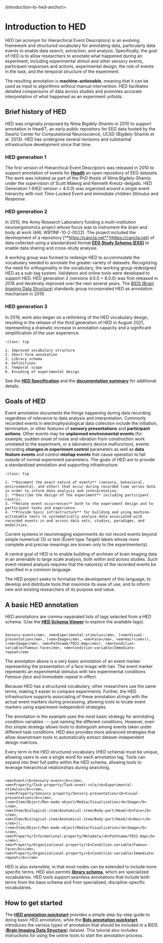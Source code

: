 (introduction-to-hed-anchor)=
# Introduction to HED

HED (an acronym for Hierarchical Event Descriptors) is an evolving framework and
structured vocabulary for annotating data,
particularly data events to enable data search, extraction, and analysis.
Specifically, the goal of HED is to allow researchers to annotate what happened
during an experiment, including experimental stimuli and other sensory events,
participant responses and actions, experimental design, the role of events in
the task, and the temporal structure of the experiment.

The resulting annotation is **machine-actionable**, meaning that it can be 
used as input to algorithms without manual intervention.
HED facilitates detailed comparisons of data across studies
and promotes accurate interpretation of what happened as an experiment unfolds.

## Brief history of HED
HED was originally proposed by Nima Bigdely-Shamlo in 2010 to support
annotation in HeadIT, an early public repository for EEG data hosted by the 
Swartz Center for Computational Neuroscience, UCSD (Bigdely-Shamlo et al. 2013).
HED has undergone several revisions and substantial infrastructure development since that time.

### HED generation 1

The first version of Hierarchical Event Descriptors was released in 2010
to support annotation of events for
 [**HeadIt**](https://headit.ucsd.edu/) an open repository of EEG datasets. 
The work was initiated as part of the PhD thesis of Nima Bigdely-Shamlo 
under the supervision of Scott Makeig and Kenneth Kreutz-delgado.
HED Generation 1 (HED version < 4.0.0) was organized around a 
single event hierarchy with root *Time-Locked Event* and 
immediate children *Stimulus* and *Response*.

### HED generation 2
In 2010, the Army Research Laboratory funding a multi-institution 
neuroergonomics project whose focus was to instrument the brain and 
body at work (ARL W911NF-10-2-0022). 
The project included the development of a repository
[**https://cancta.net**](https://cancta.net) of data collected 
using a standardized format [**EEG Study Schema (ESS)**](https://www.nitrc.org/projects/ess/)
to enable data sharing and cross-study analysis. 

A working group was formed to redesign HED to accommodate the vocabulary
needed to annotate the greater variety of datasets.
Recognizing the need for orthogonality in the vocabulary,
the working group redesigned HED as a sub-tag system.
Validators and online tools were developed to support HED.
HED generation 2 (versions 4.0.0 < 8.0.0) was first released in 2016
and iteratively improved over the next several years.
The [BIDS (Brain Imaging Data Structure)](https://bids.neuroimaging.io/) standards
group incorporated HED as annotation mechanism in 2019.

### HED generation 3

In 2019, work also began on a rethinking of the HED vocabulary design,
resulting in the release of the third generation of HED in August 2021,
representing a dramatic increase in annotation capacity and a significant
simplification of the user experience.

````{admonition} **New in HED (versions 8.0.0+) released August 2021.**
:class: tip

1. Improved vocabulary structure
2. Short-form annotation
3. Library schema
4. Definitions
5. Temporal scope
6. Encoding of experimental design

````
See the [**HED Specification**](https://hed-specification.readthedocs.io/en/latest/)
and the [**documentation summary**](DocumentationSummary.md) for additional details.

## Goals of HED

Event annotation documents the things happening during data recording regardless of relevance
to data analysis and interpretation. Commonly recorded events in electrophysiological data
collection include the initiation, termination, or other features of **sensory presentations** 
and **participant actions**. Other events may be **unplanned environmental events** 
(for example, sudden onset of noise and vibration from construction work unrelated to the 
experiment, or a laboratory device malfunction), events recording **changes in experiment
control** parameters as well as **data feature events** and control **mishap events** that
cause operation to fall outside of normal experiment parameters. The goals of HED are to 
provide a standardized annotation and supporting infrastructure.

````{admonition} Goals of HED.
:class: tip

1. **Document the exact nature of events** (sensory, behavioral, environmental, and other) that occur during recorded time series data in order to inform data analysis and interpretation.
2. **Describe the design of the experiment** including participant task(s).
3. **Relate event occurrences** both to the experiment design and to participant tasks and experience.
4. **Provide basic infrastructure** for building and using machine-actionable tools to systematically analyze data associated with recorded events in and across data sets, studies, paradigms, and modalities.
````

Current systems in neuroimaging experiments do not record events beyond simple numerical (3)
or text (Event type Target) labels whose more complete and precise meanings are known
only to the experimenter(s). 

A central goal of HED is to enable building of archives of brain imaging data in an
amenable to large scale analysis, both within and across studies.
Such event-related analysis requires that the nature(s) of the recorded events
be specified in a common language.

The HED project seeks to formalize the development of this language,
to develop and distribute tools that maximize its ease of use,
and to inform new and existing researchers of its purpose and value.

## A basic HED annotation

HED annotations are comma-separated lists of tags selected from a HED schema.
(Use the [**HED Schema Viewer**](https://www.hedtags.org/display_hed.html) to explore the available tags).

````{admonition} A simple HED annotation of presentation of a face image stimulus.

Sensory-event</em>, <em>Experimental-stimulus</em>, (<em>Visual-presentation</em>, (<em>Image</em>, <em>Face</em>, <em>Hair</em>)),
(<em>Image</em>, <em>Pathname/f032.bmp</em>), <em>Condition-variable/Famous-face</em>, <em>Condition-variable/Immediate-repeat</em> 
````
The annotation above is a very basic annotation of an event marker representing the
presentation of a face image with hair.
The event marker represents an experimental stimulus with two
experimental conditions *Famous-face* and *Immediate-repeat* in effect.

Because HED has a structured vocabulary,
other researchers use the same terms, making it easier to compare experiments.
Further, the HED infrastructure supports associating of these annotation strings
with the actual event markers during processing,
allowing tools to locate event markers using experiment-independent strategies.

The annotation in the example uses the most basic strategy for annotating
condition variables --- just naming the different conditions.
However, even this simple strategy allows tools to distinguish among events
taken under different task conditions.
HED also provides more advanced strategies that allow downstream tools to
automatically extract dataset-independent design matrices.

Every term in the HED structured vocabulary (HED schema) must be unique,
allowing users to use a single word for each annotation tag.
Tools can expand into their full paths within the HED schema,
allowing tools to leverage hierarchical relationships during searching.

````{admonition} An equivalent long-form HED annotation of face image stimulus from above.

<em>Event/<b>Sensory-event</b></em>,  
<em>Property/Task-property/Task-event-role/<b>Experimental-stimulus</b></em>,  
(<em>Property/Sensory-property/Sensory-presentation/<b>Visual-presentation</b></em>,  
(<em>Item/Object/Man-made-object/Media/Visualization/<b>Image</b></em>,  
<em>Item/Biological-item/Anatomical-item/Body-part/Head/<b>Face</b></em>,  
<em>Item/Biological-item/Anatomical-item/Body-part/Head/<b>Hair</b></em>)),  
(<em>Item/Object/Man-made-object/Media/Visualization/<b>Image</b></em>,  
<em>Property/Informational-property/Metadata/<b>Pathname/f032.bmp</b></em>),  
<em>Property/Organizational-property/<b>Condition-variable/Famous-face</b></em>,  
<em>Property/Organizational-property/<b>Condition-variable/Immediate-repeat</b></em>
````
HED is also extensible, in that most nodes can be extended to include more specific terms.
HED also permits [**library schema**](https://github.com/hed-standard/hed-schema-library),
which are specialized vocabularies.
HED tools support seamless annotations that include both terms from the base schema and
from specialized, discipline-specific vocabularies.

## How to get started

The [**HED annotation quickstart**](HedAnnotationQuickstart.md#hed-annotation-quickstart)
provides a simple step-by-step guide to doing basic HED annotation,
while the [**Bids annotation quickstart**](BidsAnnotationQuickstart.md#bids-annotation-quickstart)
introduces the various types of annotation that should be included in a BIDS
([**Brain Imaging Data Structure**](https://bids-specification.readthedocs.io/en/stable/)) dataset.
This tutorial also includes instructions for using the online tools to
start the annotation process.
